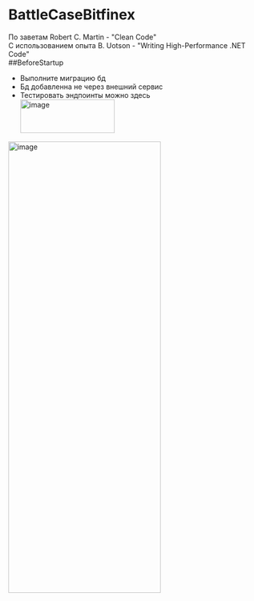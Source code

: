 # BattleCaseBitfinex
По заветам Robert C. Martin - "Clean Code" </br>
С использованием опыта B. Uotson - "Writing High-Performance .NET Code" </br>
##BeforeStartup </br>
* Выполните миграцию бд </br>
* Бд добавленна не через внешний сервис </br>
* Тестировать эндпоинты можно здесь </br>
<img width="188" height="67" alt="image" src="https://github.com/user-attachments/assets/94a4696c-5846-4705-8a04-16f4b9db61b9" /> </br>

<img width="304" height="900" alt="image" src="https://github.com/user-attachments/assets/54e5173d-33b5-41e2-8bf7-fb31ff34f9de" /> </br>
